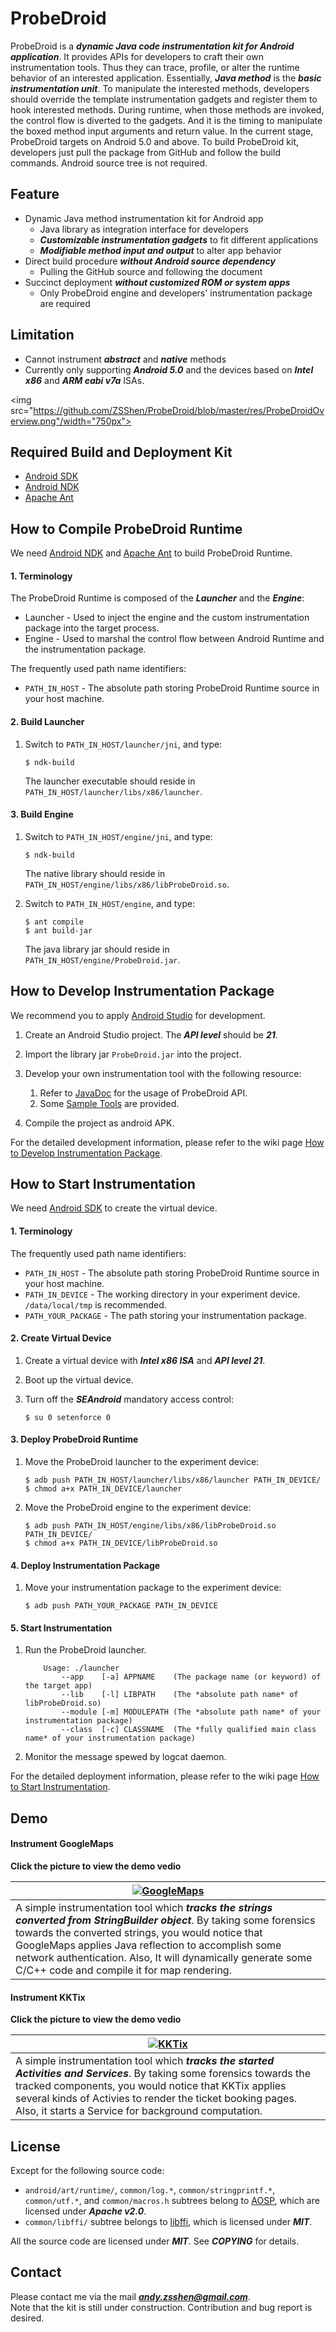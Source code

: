 # **ProbeDroid**  

ProbeDroid is a ***dynamic Java code instrumentation kit for Android application***. It provides APIs for developers to craft their own instrumentation tools. Thus they can trace, profile, or alter the runtime behavior of an interested application. Essentially, ***Java method*** is the ***basic instrumentation unit***. To manipulate the interested methods, developers should override the template instrumentation gadgets and register them to hook interested methods. During runtime, when those methods are invoked, the control flow is diverted to the gadgets. And it is the timing to manipulate the boxed method input arguments and return value. In the current stage, ProbeDroid targets on Android 5.0 and above. To build ProbeDroid kit, developers just pull the package from GitHub and follow the build commands. Android source tree is not required.  

## **Feature**  
+  Dynamic Java method instrumentation kit for Android app  
   +  Java library as integration interface for developers  
   +  ***Customizable instrumentation gadgets*** to fit different applications  
   +  ***Modifiable method input and output*** to alter app behavior  
+  Direct build procedure ***without Android source dependency***  
   +  Pulling the GitHub source and following the document  
+  Succinct deployment ***without customized ROM or system apps***  
   +  Only ProbeDroid engine and developers' instrumentation package are required  

## **Limitation**  
+  Cannot instrument ***abstract*** and ***native*** methods  
+  Currently only supporting ***Android 5.0*** and the devices based on ***Intel x86*** and ***ARM eabi v7a*** ISAs.    


<img src="https://github.com/ZSShen/ProbeDroid/blob/master/res/ProbeDroidOverview.png"/width="750px">


## **Required Build and Deployment Kit**
+  [Android SDK]  
+  [Android NDK]
+  [Apache Ant]


## **How to Compile ProbeDroid Runtime**  
We need [Android NDK] and [Apache Ant] to build ProbeDroid Runtime.

#### **1. Terminology**
The ProbeDroid Runtime is composed of the ***Launcher*** and the ***Engine***:  

+  Launcher - Used to inject the engine and the custom instrumentation package into the target process.  
+  Engine - Used to marshal the control flow between Android Runtime and the instrumentation package.  

The frequently used path name identifiers:  

+  `PATH_IN_HOST` - The absolute path storing ProbeDroid Runtime source in your host machine.  

#### **2. Build Launcher**
1.  Switch to `PATH_IN_HOST/launcher/jni`, and type:  
    ```
    $ ndk-build
    ```  

    The launcher executable should reside in `PATH_IN_HOST/launcher/libs/x86/launcher`.  

#### **3. Build Engine**
1.  Switch to `PATH_IN_HOST/engine/jni`, and type:  
    ```
    $ ndk-build
    ```  

    The native library should reside in `PATH_IN_HOST/engine/libs/x86/libProbeDroid.so`.  

2.  Switch to `PATH_IN_HOST/engine`, and type:  
    ```
    $ ant compile
    $ ant build-jar
    ```  

    The java library jar should reside in `PATH_IN_HOST/engine/ProbeDroid.jar`.  


## **How to Develop Instrumentation Package**
We recommend you to apply [Android Studio] for development.  

1.  Create an Android Studio project.  The ***API level*** should be ***21***.

2.  Import the library jar `ProbeDroid.jar` into the project.  

3.  Develop your own instrumentation tool with the following resource:  
    1.  Refer to [JavaDoc] for the usage of ProbeDroid API.  
    2.  Some [Sample Tools] are provided.  

4. Compile the project as android APK.  

For the detailed development information, please refer to the wiki page [How to Develop Instrumentation Package].


## **How to Start Instrumentation**
We need [Android SDK] to create the virtual device.

#### **1. Terminology**
The frequently used path name identifiers:  

+  `PATH_IN_HOST` - The absolute path storing ProbeDroid Runtime source in your host machine.
+  `PATH_IN_DEVICE` - The working directory in your experiment device. `/data/local/tmp` is recommended.
+  `PATH_YOUR_PACKAGE` - The path storing your instrumentation package.

#### **2. Create Virtual Device**
1.  Create a virtual device with ***Intel x86 ISA*** and ***API level 21***.  

2.  Boot up the virtual device.

3.  Turn off the ***SEAndroid*** mandatory access control:
    ```
    $ su 0 setenforce 0
    ``` 

#### **3. Deploy ProbeDroid Runtime**
1.  Move the ProbeDroid launcher to the experiment device:  
    ```
    $ adb push PATH_IN_HOST/launcher/libs/x86/launcher PATH_IN_DEVICE/
    $ chmod a+x PATH_IN_DEVICE/launcher
    ```

2.  Move the ProbeDroid engine to the experiment device:  
    ```
    $ adb push PATH_IN_HOST/engine/libs/x86/libProbeDroid.so  PATH_IN_DEVICE/
    $ chmod a+x PATH_IN_DEVICE/libProbeDroid.so
    ```

#### **4. Deploy Instrumentation Package**
1.  Move your instrumentation package to the experiment device:  
    ```
    $ adb push PATH_YOUR_PACKAGE PATH_IN_DEVICE
    ```

#### **5. Start Instrumentation**
1.  Run the ProbeDroid launcher.  
    ```
        Usage: ./launcher
            --app    [-a] APPNAME    (The package name (or keyword) of the target app)
            --lib    [-l] LIBPATH    (The *absolute path name* of libProbeDroid.so)
            --module [-m] MODULEPATH (The *absolute path name* of your instrumentation package)
            --class  [-c] CLASSNAME  (The *fully qualified main class name* of your instrumentation package)
    ```  

2.  Monitor the message spewed by logcat daemon.  

For the detailed deployment information, please refer to the wiki page [How to Start Instrumentation].

## **Demo**

#### **Instrument GoogleMaps**
**Click the picture to view the demo vedio**  

| [![GoogleMaps](http://img.youtube.com/vi/6_kg-229yz4/hqdefault.jpg)](https://www.youtube.com/watch?v=6_kg-229yz4&nohtml5=False) |
|---|
| A simple instrumentation tool which ***tracks the strings converted from StringBuilder object***. By taking some forensics towards the converted strings, you would notice that GoogleMaps applies Java reflection to accomplish some network authentication. Also, It will dynamically generate some C/C++ code and compile it for map rendering. |


#### **Instrument KKTix**
**Click the picture to view the demo vedio**  

| [![KKTix](http://img.youtube.com/vi/KV8gRs0xWQ8/hqdefault.jpg)](https://www.youtube.com/watch?v=KV8gRs0xWQ8) |
|---|
| A simple instrumentation tool which ***tracks the started Activities and Services***. By taking some forensics towards the tracked components, you would notice that KKTix applies several kinds of Activies to render the ticket booking pages. Also, it starts a  Service for background computation. |

## **License**
Except for the following source code:  
+ `android/art/runtime/`, `common/log.*`, `common/stringprintf.*`, `common/utf.*`, and `common/macros.h` subtrees belong to [AOSP], which are licensed under ***Apache v2.0***.  
+ `common/libffi/` subtree belongs to [libffi], which is licensed under ***MIT***.   

All the source code are licensed under ***MIT***. See ***COPYING*** for details.  


## **Contact**
Please contact me via the mail ***andy.zsshen@gmail.com***.  
Note that the kit is still under construction.  Contribution and bug report is desired.  

[Android SDK]:http://developer.android.com/sdk/index.html
[Android NDK]:http://developer.android.com/ndk/index.html
[Apache Ant]:http://ant.apache.org/
[AOSP]:https://source.android.com/
[libffi]:https://sourceware.org/libffi/
[Android Studio]:http://developer.android.com/sdk/index.html

[How to Develop Instrumentation Package]:https://github.com/ZSShen/ProbeDroid/wiki/How-to-Develop-Instrumentation-Package
[How to Start Instrumentation]:https://github.com/ZSShen/ProbeDroid/wiki/How-to-Start-Instrumentation
[JavaDoc]:http://zsshen.github.io/ProbeDroid/doc/index.html
[Sample Tools]:https://github.com/ZSShen/ProbeDroid/tree/master/tools
